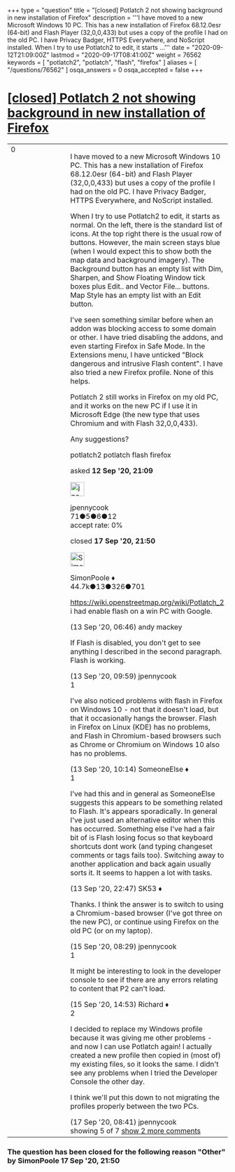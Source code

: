 +++
type = "question"
title = "[closed] Potlatch 2 not showing background in new installation of Firefox"
description = '''I have moved to a new Microsoft Windows 10 PC. This has a new installation of Firefox 68.12.0esr (64-bit) and Flash Player (32,0,0,433) but uses a copy of the profile I had on the old PC. I have Privacy Badger, HTTPS Everywhere, and NoScript installed. When I try to use Potlatch2 to edit, it starts ...'''
date = "2020-09-12T21:09:00Z"
lastmod = "2020-09-17T08:41:00Z"
weight = 76562
keywords = [ "potlatch2", "potlatch", "flash", "firefox" ]
aliases = [ "/questions/76562" ]
osqa_answers = 0
osqa_accepted = false
+++

<div class="headNormal">

# [\[closed\] Potlatch 2 not showing background in new installation of Firefox](/questions/76562/potlatch-2-not-showing-background-in-new-installation-of-firefox)

</div>

<div id="main-body">

<div id="askform">

<table id="question-table" style="width:100%;">
<colgroup>
<col style="width: 50%" />
<col style="width: 50%" />
</colgroup>
<tbody>
<tr>
<td style="width: 30px; vertical-align: top"><div class="vote-buttons">
<span id="post-76562-upvote" class="ajax-command post-vote up" rel="nofollow" title="I like this post (click again to cancel)"> </span>
<div id="post-76562-score" class="post-score" title="current number of votes">
0
</div>
<span id="post-76562-downvote" class="ajax-command post-vote down" rel="nofollow" title="I dont like this post (click again to cancel)"> </span> <span id="favorite-mark" class="ajax-command favorite-mark" rel="nofollow" title="mark/unmark this question as favorite (click again to cancel)"> </span>
<div id="favorite-count" class="favorite-count">
&#10;</div>
</div></td>
<td><div id="item-right">
<div class="question-body">
<p>I have moved to a new Microsoft Windows 10 PC. This has a new installation of Firefox 68.12.0esr (64-bit) and Flash Player (32,0,0,433) but uses a copy of the profile I had on the old PC. I have Privacy Badger, HTTPS Everywhere, and NoScript installed.</p>
<p>When I try to use Potlatch2 to edit, it starts as normal. On the left, there is the standard list of icons. At the top right there is the usual row of buttons. However, the main screen stays blue (when I would expect this to show both the map data and background imagery). The Background button has an empty list with Dim, Sharpen, and Show Floating Window tick boxes plus Edit.. and Vector File... buttons. Map Style has an empty list with an Edit button.</p>
<p>I've seen something similar before when an addon was blocking access to some domain or other. I have tried disabling the addons, and even starting Firefox in Safe Mode. In the Extensions menu, I have unticked "Block dangerous and intrusive Flash content". I have also tried a new Firefox profile. None of this helps.</p>
<p>Potlatch 2 still works in Firefox on my old PC, and it works on the new PC if I use it in Microsoft Edge (the new type that uses Chromium and with Flash 32,0,0,433).</p>
<p>Any suggestions?</p>
</div>
<div id="question-tags" class="tags-container tags">
<span class="post-tag tag-link-potlatch2" rel="tag" title="see questions tagged &#39;potlatch2&#39;">potlatch2</span> <span class="post-tag tag-link-potlatch" rel="tag" title="see questions tagged &#39;potlatch&#39;">potlatch</span> <span class="post-tag tag-link-flash" rel="tag" title="see questions tagged &#39;flash&#39;">flash</span> <span class="post-tag tag-link-firefox" rel="tag" title="see questions tagged &#39;firefox&#39;">firefox</span>
</div>
<div id="question-controls" class="post-controls">
&#10;</div>
<div class="post-update-info-container">
<div class="post-update-info post-update-info-user">
<p>asked <strong>12 Sep '20, 21:09</strong></p>
<img src="https://secure.gravatar.com/avatar/cf4d0ea359df782ea8261afa0ad88d1d?s=32&amp;d=identicon&amp;r=g" class="gravatar" width="32" height="32" alt="jpennycook&#39;s gravatar image" />
<p><span>jpennycook</span><br />
<span class="score" title="71 reputation points">71</span><span title="5 badges"><span class="badge1">●</span><span class="badgecount">5</span></span><span title="6 badges"><span class="silver">●</span><span class="badgecount">6</span></span><span title="12 badges"><span class="bronze">●</span><span class="badgecount">12</span></span><br />
<span class="accept_rate" title="Rate of the user&#39;s accepted answers">accept rate:</span> <span title="jpennycook has no accepted answers">0%</span></p>
</div>
<div class="post-update-info post-update-info-edited">
<p><span> closed <strong>17 Sep '20, 21:50</strong> </span></p>
<img src="https://secure.gravatar.com/avatar/ad2513d6f8e3d709d576ace900c12fa5?s=32&amp;d=identicon&amp;r=g" class="gravatar" width="32" height="32" alt="SimonPoole&#39;s gravatar image" />
<p><span>SimonPoole ♦</span><br />
<span class="score" title="44667 reputation points"><span>44.7k</span></span><span title="13 badges"><span class="badge1">●</span><span class="badgecount">13</span></span><span title="326 badges"><span class="silver">●</span><span class="badgecount">326</span></span><span title="701 badges"><span class="bronze">●</span><span class="badgecount">701</span></span></p>
</div>
</div>
<div id="comments-container-76562" class="comments-container">
<span id="76564"></span>
<div id="comment-76564" class="comment">
<div id="post-76564-score" class="comment-score">
&#10;</div>
<div class="comment-text">
<p><a href="https://wiki.openstreetmap.org/wiki/Potlatch_2">https://wiki.openstreetmap.org/wiki/Potlatch_2</a> i had enable flash on a win PC with Google.</p>
</div>
<div id="comment-76564-info" class="comment-info">
<span class="comment-age">(13 Sep '20, 06:46)</span> <span class="comment-user userinfo">andy mackey</span>
</div>
</div>
<span id="76567"></span>
<div id="comment-76567" class="comment not_top_scorer">
<div id="post-76567-score" class="comment-score">
&#10;</div>
<div class="comment-text">
<p>If Flash is disabled, you don't get to see anything I described in the second paragraph. Flash is working.</p>
</div>
<div id="comment-76567-info" class="comment-info">
<span class="comment-age">(13 Sep '20, 09:59)</span> <span class="comment-user userinfo">jpennycook</span>
</div>
</div>
<span id="76568"></span>
<div id="comment-76568" class="comment">
<div id="post-76568-score" class="comment-score">
1
</div>
<div class="comment-text">
<p>I've also noticed problems with flash in Firefox on Windows 10 - not that it doesn't load, but that it occasionally hangs the browser. Flash in Firefox on Linux (KDE) has no problems, and Flash in Chromium-based browsers such as Chrome or Chromium on Windows 10 also has no problems.</p>
</div>
<div id="comment-76568-info" class="comment-info">
<span class="comment-age">(13 Sep '20, 10:14)</span> <span class="comment-user userinfo">SomeoneElse ♦</span>
</div>
</div>
<span id="76577"></span>
<div id="comment-76577" class="comment">
<div id="post-76577-score" class="comment-score">
1
</div>
<div class="comment-text">
<p>I've had this and in general as SomeoneElse suggests this appears to be something related to Flash. It's appears sporadically. In general I've just used an alternative editor when this has occurred. Something else I've had a fair bit of is Flash losing focus so that keyboard shortcuts dont work (and typing changeset comments or tags fails too). Switching away to another application and back again usually sorts it. It seems to happen a lot with tasks.</p>
</div>
<div id="comment-76577-info" class="comment-info">
<span class="comment-age">(13 Sep '20, 22:47)</span> <span class="comment-user userinfo">SK53 ♦</span>
</div>
</div>
<span id="76616"></span>
<div id="comment-76616" class="comment not_top_scorer">
<div id="post-76616-score" class="comment-score">
&#10;</div>
<div class="comment-text">
<p>Thanks. I think the answer is to switch to using a Chromium-based browser (I've got three on the new PC), or continue using Firefox on the old PC (or on my laptop).</p>
</div>
<div id="comment-76616-info" class="comment-info">
<span class="comment-age">(15 Sep '20, 08:29)</span> <span class="comment-user userinfo">jpennycook</span>
</div>
</div>
<span id="76627"></span>
<div id="comment-76627" class="comment">
<div id="post-76627-score" class="comment-score">
1
</div>
<div class="comment-text">
<p>It might be interesting to look in the developer console to see if there are any errors relating to content that P2 can't load.</p>
</div>
<div id="comment-76627-info" class="comment-info">
<span class="comment-age">(15 Sep '20, 14:53)</span> <span class="comment-user userinfo">Richard ♦</span>
</div>
</div>
<span id="76677"></span>
<div id="comment-76677" class="comment">
<div id="post-76677-score" class="comment-score">
2
</div>
<div class="comment-text">
<p>I decided to replace my Windows profile because it was giving me other problems - and now I can use Potlatch again! I actually created a new profile then copied in (most of) my existing files, so it looks the same. I didn't see any problems when I tried the Developer Console the other day.</p>
<p>I think we'll put this down to not migrating the profiles properly between the two PCs.</p>
</div>
<div id="comment-76677-info" class="comment-info">
<span class="comment-age">(17 Sep '20, 08:41)</span> <span class="comment-user userinfo">jpennycook</span>
</div>
</div>
</div>
<div id="comment-tools-76562" class="comment-tools">
<span class="comments-showing"> showing 5 of 7 </span> <a href="#" class="show-all-comments-link">show 2 more comments</a>
</div>
<div class="clear">
&#10;</div>
<div id="comment-76562-form-container" class="comment-form-container">
&#10;</div>
<div class="clear">
&#10;</div>
</div></td>
</tr>
</tbody>
</table>

<div class="question-status" style="margin-bottom:15px">

### The question has been closed for the following reason "Other" by SimonPoole 17 Sep '20, 21:50

</div>

</div>

</div>

